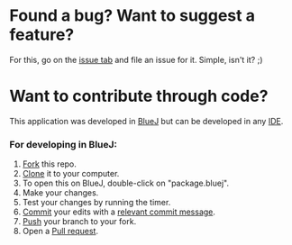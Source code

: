 # Found a bug? Want to suggest a feature?
For this, go on the [issue tab](https://github.com/GammaBurst101/GammaClock/issues) and file an issue for it. 
Simple, isn't it? ;)

# Want to contribute through code?
This application was developed in [BlueJ](https://www.bluej.org) but can be developed in any [IDE](https://en.wikipedia.org/wiki/Integrated_development_environment).

### For developing in BlueJ:
1. [Fork](https://help.github.com/articles/fork-a-repo/) this repo.
2. [Clone](https://www.atlassian.com/git/tutorials/setting-up-a-repository/git-clone) it to your computer.
3. To open this on BlueJ, double-click on "package.bluej".
4. Make your changes.
5. Test your changes by running the timer.
6. [Commit](https://en.wikipedia.org/wiki/Commit_(version_control)) your edits with a [relevant commit message](https://gist.github.com/robertpainsi/b632364184e70900af4ab688decf6f53).
7. [Push](https://help.github.com/articles/pushing-to-a-remote/) your branch to your fork.
8. Open a [Pull request](https://yangsu.github.io/pull-request-tutorial/).
